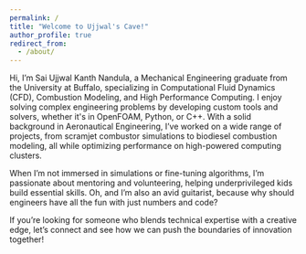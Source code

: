 ```yaml
---
permalink: /
title: "Welcome to Ujjwal's Cave!"
author_profile: true
redirect_from: 
  - /about/
---
```


Hi, I’m Sai Ujjwal Kanth Nandula, a Mechanical Engineering graduate from the University at Buffalo, specializing in Computational Fluid Dynamics (CFD), Combustion Modeling, and High Performance Computing. I enjoy solving complex engineering problems by developing custom tools and solvers, whether it's in OpenFOAM, Python, or C++. With a solid background in Aeronautical Engineering, I’ve worked on a wide range of projects, from scramjet combustor simulations to biodiesel combustion modeling, all while optimizing performance on high-powered computing clusters.

When I’m not immersed in simulations or fine-tuning algorithms, I’m passionate about mentoring and volunteering, helping underprivileged kids build essential skills. Oh, and I’m also an avid guitarist, because why should engineers have all the fun with just numbers and code?

If you’re looking for someone who blends technical expertise with a creative edge, let’s connect and see how we can push the boundaries of innovation together!
